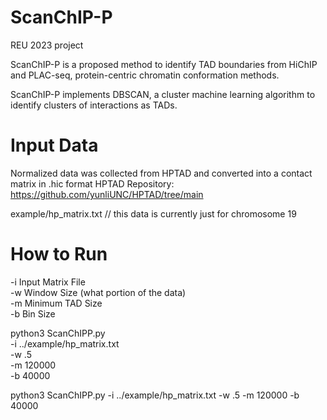 # ScanChIP-P
REU 2023 project

ScanChIP-P is a proposed method to identify TAD boundaries from HiChIP and PLAC-seq, protein-centric chromatin conformation methods.

ScanChIP-P implements DBSCAN, a cluster machine learning algorithm to identify clusters of interactions as TADs.

# Input Data
Normalized data was collected from HPTAD and converted into a contact matrix in .hic format
HPTAD Repository: https://github.com/yunliUNC/HPTAD/tree/main

example/hp_matrix.txt // this data is currently just for chromosome 19

# How to Run
-i Input Matrix File \
-w Window Size (what portion of the data) \
-m Minimum TAD Size \
-b Bin Size 

python3 ScanChIPP.py \
-i  ../example/hp_matrix.txt\
-w .5 \
-m 120000 \
-b 40000

python3 ScanChIPP.py -i ../example/hp_matrix.txt -w .5 -m 120000 -b 40000

